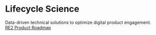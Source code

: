 # Lifecycle Science

Data-driven technical solutions to optimize digital product engagement.  
[RE2 Product Roadmap](https://github.com/orgs/Lifecycle-Science/projects/1)
